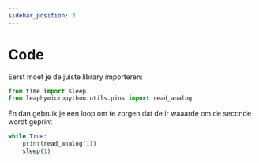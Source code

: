 ```yaml
---
sidebar_position: 3
---
```


# Code

Eerst moet je de juiste library importeren:

```py
from time import sleep
from leaphymicropython.utils.pins import read_analog
```
En dan gebruik je een loop om te zorgen dat de ir waaarde om de seconde
wordt geprint

```py
while True:
    print(read_analog(1))
    sleep(1)
```
